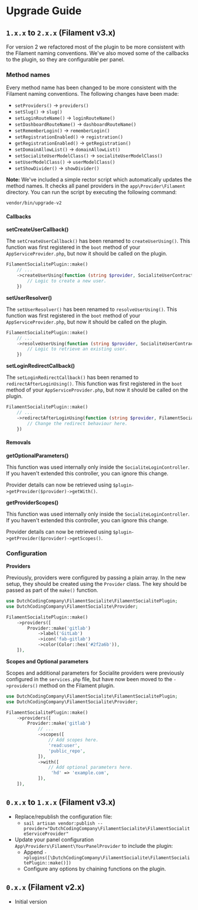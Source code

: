 # Upgrade Guide
## `1.x.x` to `2.x.x` (Filament v3.x)

For version 2 we refactored most of the plugin to be more consistent with the Filament naming conventions. We've also moved some of the callbacks to the plugin, so they are configurable per panel.

### Method names

Every method name has been changed to be more consistent with the Filament naming conventions. The following changes have been made:

- `setProviders()` -> `providers()` 
- `setSlug()` -> `slug()` 
- `setLoginRouteName()` -> `loginRouteName()` 
- `setDashboardRouteName()` -> `dashboardRouteName()` 
- `setRememberLogin()` -> `rememberLogin()` 
- `setRegistrationEnabled()` -> `registration()` 
- `getRegistrationEnabled()` -> `getRegistration()` 
- `setDomainAllowList()` -> `domainAllowList()` 
- `setSocialiteUserModelClass()` -> `socialiteUserModelClass()`
- `setUserModelClass()` -> `userModelClass()` 
- `setShowDivider()` -> `showDivider()` 

**Note:** We've included a simple rector script which automatically updates the method names. It checks all panel providers in the `app\Provider\Filament` directory. You can run the script by executing the following command:

```bash
vendor/bin/upgrade-v2
```
#### Callbacks

**setCreateUserCallback()**

The `setCreateUserCallback()` has been renamed to `createUserUsing()`. This function was first registered in the `boot` method of your `AppServiceProvider.php`, but now it should be called on the plugin.

```php
FilamentSocialitePlugin::make()
    // ...
    ->createUserUsing(function (string $provider, SocialiteUserContract $oauthUser, FilamentSocialitePlugin $plugin) {
        // Logic to create a new user.
    })
```

**setUserResolver()**

The `setUserResolver()` has been renamed to `resolveUserUsing()`. This function was first registered in the `boot` method of your `AppServiceProvider.php`, but now it should be called on the plugin.

```php
FilamentSocialitePlugin::make()
    // ...
    ->resolveUserUsing(function (string $provider, SocialiteUserContract $oauthUser, FilamentSocialitePlugin $plugin) {
        // Logic to retrieve an existing user.
    })
```

**setLoginRedirectCallback()**

The `setLoginRedirectCallback()` has been renamed to `redirectAfterLoginUsing()`. This function was first registered in the `boot` method of your `AppServiceProvider.php`, but now it should be called on the plugin.

```php
FilamentSocialitePlugin::make()
    // ...
    ->redirectAfterLoginUsing(function (string $provider, FilamentSocialiteUserContract $socialiteUser, FilamentSocialitePlugin $plugin) {
        // Change the redirect behaviour here.
    })
```

#### Removals

**getOptionalParameters()**

This function was used internally only inside the `SocialiteLoginController`. If you haven't extended this controller, you can ignore this change.

Provider details can now be retrieved using `$plugin->getProvider($provider)->getWith()`.

**getProviderScopes()**

This function was used internally only inside the `SocialiteLoginController`. If you haven't extended this controller, you can ignore this change.

Provider details can now be retrieved using `$plugin->getProvider($provider)->getScopes()`.

### Configuration

**Providers**

Previously, providers were configured by passing a plain array. In the new setup, they should be created using the `Provider` class. The key should be passed as part of the `make()` function.

```php
use DutchCodingCompany\FilamentSocialite\FilamentSocialitePlugin;
use DutchCodingCompany\FilamentSocialite\Provider;

FilamentSocialitePlugin::make()
    ->providers([
        Provider::make('gitlab')
            ->label('GitLab')
            ->icon('fab-gitlab')
            ->color(Color::hex('#2f2a6b')),
    ]),
```

**Scopes and Optional parameters**

Scopes and additional parameters for Socialite providers were previously configured in the `services.php` file, but have now been moved to the `->providers()` method on the Filament plugin.

```php
use DutchCodingCompany\FilamentSocialite\FilamentSocialitePlugin;
use DutchCodingCompany\FilamentSocialite\Provider;

FilamentSocialitePlugin::make()
    ->providers([
        Provider::make('gitlab')
            // ...
            ->scopes([
                // Add scopes here.
                'read:user',
                'public_repo',
            ]),
            ->with([
                // Add optional parameters here.
                 'hd' => 'example.com',
            ]),
    ]),
```

## `0.x.x` to `1.x.x` (Filament v3.x)
- Replace/republish the configuration file:
  - `sail artisan vendor:publish --provider="DutchCodingCompany\FilamentSocialite\FilamentSocialiteServiceProvider"`
- Update your panel configuration `App\Providers\Filament\YourPanelProvider` to include the plugin:
  - Append `->plugins([\DutchCodingCompany\FilamentSocialite\FilamentSocialitePlugin::make()])`
  - Configure any options by chaining functions on the plugin.

## `0.x.x` (Filament v2.x)
- Initial version
